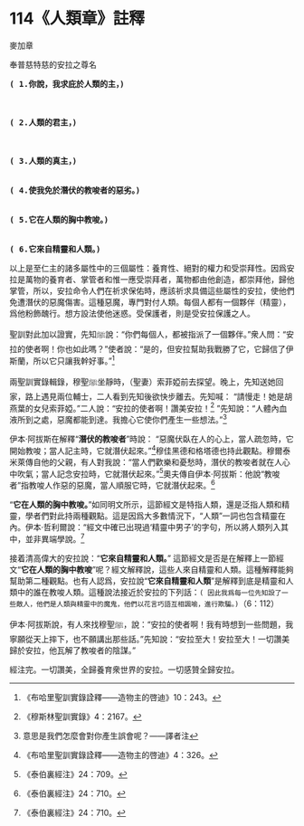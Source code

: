 # 114《人類章》註釋 

麥加章

奉普慈特慈的安拉之尊名

<pre>
<b>( 1.你說，我求庇於人類的主，)</b>
<br /><br />
<b>( 2.人類的君主，)</b>
<br />
<br /><b>( 3.人類的真主，)</b>
<br /><br /><b>( 4.使我免於潛伏的教唆者的惡劣。)</b>
<br /><br /><b>( 5.它在人類的胸中教唆。)</b>
<br /><br /><b>( 6.它來自精靈和人類。)</b>
</pre>

以上是至仁主的諸多屬性中的三個屬性：養育性、絕對的權力和受崇拜性。因爲安拉是萬物的養育者、掌管者和惟一應受崇拜者，萬物都由他創造，都崇拜他，歸他掌管，所以，安拉命令人們在祈求保佑時，應該祈求具備這些屬性的安拉，使他們免遭潛伏的惡魔傷害。這種惡魔，專門對付人類。每個人都有一個夥伴（精靈），爲他粉飾醜行。想方設法使他迷惑。受保護者，則是受安拉保護之人。

聖訓對此加以證實，先知ﷺ說：“你們每個人，都被指派了一個夥伴。”衆人問：“安拉的使者啊！你也如此嗎？”使者說：“是的，但安拉幫助我戰勝了它，它歸信了伊斯蘭，所以它只讓我幹好事。”[^1]

兩聖訓實錄輯錄，穆聖ﷺ坐靜時，（聖妻）索菲婭前去探望。晚上，先知送她回家，路上遇見兩位輔士，二人看到先知後欲快步離去。先知喊： “請慢走！她是胡燕葉的女兒索菲婭。”二人說：“安拉的使者啊！讚美安拉！[^2] ”先知說：“人體內血液所到之處，惡魔都能到達。我擔心它使你們產生一些想法。”[^3]

[^1]:《布哈里聖訓實錄詮釋——造物主的啓迪》10：243。

[^2]:《穆斯林聖訓實錄》4：2167。

伊本·阿拔斯在解釋“**潛伏的教唆者**”時說： “惡魔伏臥在人的心上，當人疏忽時，它開始教唆；當人記主時，它就潛伏起來。”[^4]穆佳黑德和格塔德也持此觀點。穆爾泰米萊傳自他的父親，有人對我說：“當人們歡樂和憂愁時，潛伏的教唆者就在人心中吹氣；當人記念安拉時，它就潛伏起來。”[^5]奧夫傳自伊本·阿拔斯：他說“教唆者”指教唆人作惡的惡魔，當人順服它時，它就潛伏起來。[^6]

“**它在人類的胸中教唆。**”如同明文所示，這節經文是特指人類，還是泛指人類和精靈，學者們對此持兩種觀點。這是因爲大多數情況下，“人類”一詞也包含精靈在內。伊本·哲利爾說：“經文中確已出現過‘精靈中男子’的字句，所以將人類列入其中，並非異端學說。[^7]

接着清高偉大的安拉說：“**它來自精靈和人類。**” 這節經文是否是在解釋上一節經文“**它在人類的胸中教唆**”呢？經文解釋說，這些人來自精靈和人類。這種解釋能夠幫助第二種觀點。也有人認爲，安拉說“**它來自精靈和人類**”是解釋到底是精靈和人類中的誰在教唆人類。這種說法接近於安拉的下列話：`( 因此我爲每一位先知設了一些敵人，他們是人類與精靈中的魔鬼，他們以花言巧語互相諷喻，進行欺騙。)`（6：112）

伊本·阿拔斯說，有人來找穆聖ﷺ，說：“安拉的使者啊！我有時想到一些問題，我寧願從天上摔下，也不願講出那些話。”先知說：“安拉至大！安拉至大！一切讚美歸於安拉，他瓦解了教唆者的陰謀。”

經注完。一切讚美，全歸養育衆世界的安拉。一切感贊全歸安拉。


[^3]: 意思是我們怎麼會對你產生誤會呢？——譯者注

[^4]: 《布哈里聖訓實錄詮釋——造物主的啓迪》4：326。

[^5]: 《泰伯裏經注》24：709。

[^6]: 《泰伯裏經注》24：710。

[^7]: 《泰伯裏經注》24：710。

[^8]: 《泰伯裏經注》24：711。

